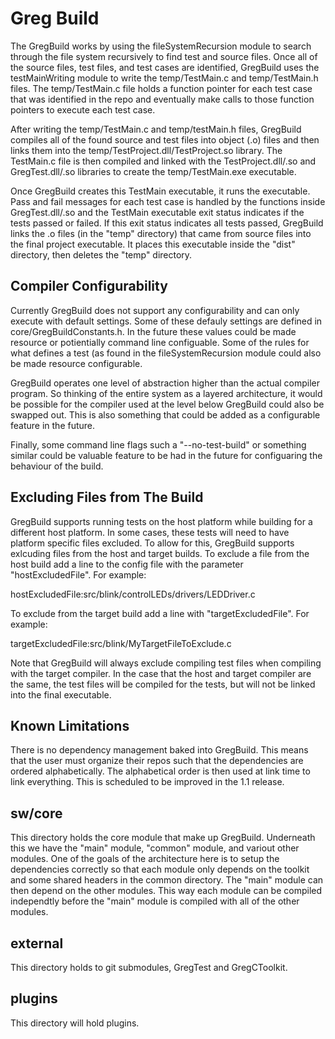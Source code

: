 # Greg Build

The GregBuild works by using the fileSystemRecursion module to search through the file system recursively to find test and source files. Once all of the source files, test files, and test cases are identified, GregBuild uses the testMainWriting module to write the temp/TestMain.c and temp/TestMain.h files. The temp/TestMain.c file holds a function pointer for each test case that was identified in the repo and eventually make calls to those function pointers to execute each test case. 

After writing the temp/TestMain.c and temp/testMain.h files, GregBuild compiles all of the found source and test files into object (.o) files and then links them into the temp/TestProject.dll/TestProject.so library. The TestMain.c file is then compiled and linked with the TestProject.dll/.so and GregTest.dll/.so libraries to create the temp/TestMain.exe executable.

Once GregBuild creates this TestMain executable, it runs the executable. Pass and fail messages for each test case is handled by the functions inside GregTest.dll/.so and the TestMain executable exit status indicates if the tests passed or failed. If this exit status indicates all tests passed, GregBuild links the .o files (in the "temp" directory) that came from source files into
the final project executable. It places this executable inside the "dist" directory, then deletes the "temp" directory.

## Compiler Configurability

Currently GregBuild does not support any configurability and can only execute with default settings. Some of these defauly settings are defined in core/GregBuildConstants.h. In the future these values could be made resource or potientially command line configuable. Some of the rules for what defines a test (as found in the fileSystemRecursion module could also be made resource configurable.

GregBuild operates one level of abstraction higher than the actual compiler program. So thinking of the entire system as a layered architecture, it would be possible for the compiler used at the level below GregBuild could also be swapped out. This is also something that could be added as a configurable feature in the future.

Finally, some command line flags such a "--no-test-build" or something similar could be valuable feature to be had in the future for configuaring the behaviour of the build.

## Excluding Files from The Build

GregBuild supports running tests on the host platform while building for a different host platform. In some cases, these tests will need to have platform specific files excluded. To allow for this, GregBuild supports exlcuding files from the host and target builds. To exclude a file from the host build add a line to the config file with the parameter "hostExcludedFile". For example:

hostExcludedFile:src/blink/controlLEDs/drivers/LEDDriver.c

To exclude from the target build add a line with "targetExcludedFile". For example:

targetExcludedFile:src/blink/MyTargetFileToExclude.c

Note that GregBuild will always exclude compiling test files when compiling with the target compiler. In the case that the host and target compiler are the same, the test files will be compiled for the tests, but will not be linked into the final executable.

## Known Limitations

There is no dependency management baked into GregBuild. This means that the user
must organize their repos such that the dependencies are ordered alphabetically. The
alphabetical order is then used at link time to link everything. This is scheduled
to be improved in the 1.1 release.


## sw/core
This directory holds the core module that make up GregBuild. Underneath this we have the "main" module, "common" module, and variout other modules. One of the goals of the architecture here is to setup the dependencies correctly so that each module only depends on the toolkit and some shared headers in the common directory. The "main" module can then depend on the other modules. This way each module can be compiled independtly before the "main" module is compiled with all of the other modules.

## external
This directory holds to git submodules, GregTest and GregCToolkit.

## plugins
This directory will hold plugins.